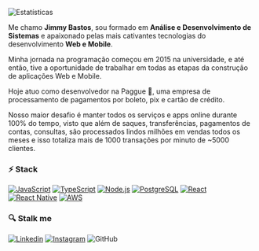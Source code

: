 
![Estatísticas](https://github-readme-stats.vercel.app/api?username=jimmybastos&show_icons=true&theme=radical)


Me chamo **Jimmy Bastos**, sou formado em **Análise e Desenvolvimento de Sistemas** e apaixonado pelas mais cativantes tecnologias do desenvolvimento **Web e Mobile**.

Minha jornada na programação começou em 2015 na universidade, e até então, tive a oportunidade de trabalhar em todas as etapas da construção de aplicações Web e Mobile.

Hoje atuo como desenvolvedor na Paggue :purple_heart:, uma empresa de processamento de pagamentos por boleto, pix e cartão de crédito. 

Nosso maior desafio é manter todos os serviços e apps online durante 100% do tempo, visto que além de saques, transferências, pagamentos de contas, consultas, são processados lindos milhões em vendas todos os meses e isso totaliza mais de 1000 transações por minuto de ~5000 clientes.

### :zap: Stack
[![JavaScript](https://img.shields.io/badge/-JavaScript-000?logo=JavaScript&link=https://www.ecma-international.org/)](https://www.ecma-international.org/)
[![TypeScript](https://img.shields.io/badge/-TypeScript-007ACC?logo=TypeScript&logoColor=white&link=https://www.typescriptlang.org/)](https://www.typescriptlang.org/)
[![Node.js](https://img.shields.io/badge/-Node.js-339933?logo=Node.js&logoColor=white&link=https://nodejs.org)](https://nodejs.org)
[![PostgreSQL](https://img.shields.io/badge/-PostgreSQL-336791?logo=PostgreSQL&logoColor=white&link=https://www.postgresql.org/)](https://www.postgresql.org/)
[![React](https://img.shields.io/badge/-React-61DAFB?logo=React&logoColor=white&link=https://reactjs.org/)](https://reactjs.org/)
[![React Native](https://img.shields.io/badge/-React_Native-4B8BF5?logo=Android&logoColor=white&link=https://reactnative.dev/)](https://reactnative.dev/)
[![AWS](https://img.shields.io/badge/-AWS-000?logo=JavaScript&Color=white&link=http://aws.amazon.com/)](http://aws.amazon.com/)


### :mag: Stalk me

[![Linkedin](https://img.shields.io/badge/-LinkedIn-blue?logo=Linkedin&logoColor=white&link=https://www.linkedin.com/in/jimmybastos/)](https://www.linkedin.com/in/jimmybastos/)
[![Instagram](https://img.shields.io/badge/-Instagram-000?logo=Instagram&logoColor=white&link=https://www.instagram.com/spartan.dev/)](https://www.instagram.com/eujimmybastos/)
![GitHub](https://img.shields.io/github/followers/JimmyBastos?label=Seguir&style=social&logo=github)


